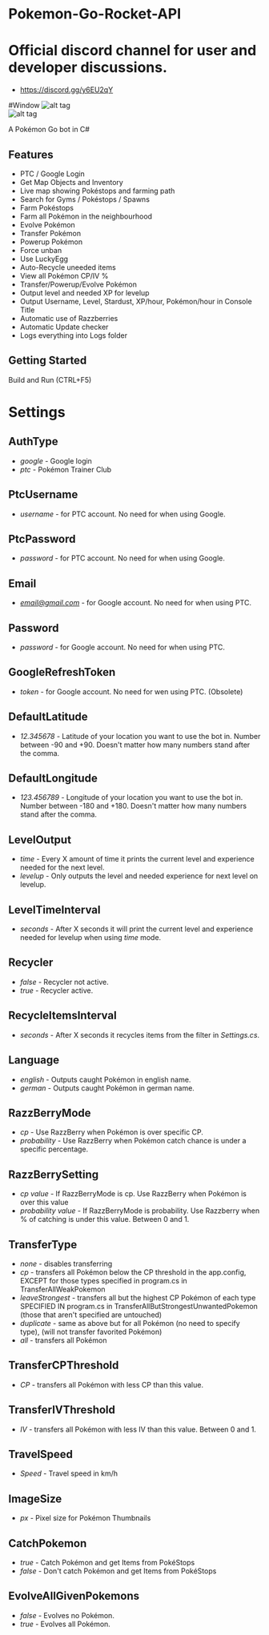 # Pokemon-Go-Rocket-API

# Official discord channel for user and developer discussions.
* https://discord.gg/y6EU2qY

#Window
![alt tag](https://github.com/DetectiveSquirrel/Pokemon-Go-Rocket-API/blob/master/MainWindow.png)  
![alt tag](https://github.com/DetectiveSquirrel/Pokemon-Go-Rocket-API/blob/master/MainSettings2.png)


A Pokémon Go bot in C#

## Features
* PTC / Google Login
* Get Map Objects and Inventory
* Live map showing Pokéstops and farming path
* Search for Gyms / Pokéstops / Spawns
* Farm Pokéstops
* Farm all Pokémon in the neighbourhood
* Evolve Pokémon
* Transfer Pokémon
* Powerup Pokémon
* Force unban
* Use LuckyEgg
* Auto-Recycle uneeded items
* View all Pokémon CP/IV %
* Transfer/Powerup/Evolve Pokémon
* Output level and needed XP for levelup
* Output Username, Level, Stardust, XP/hour, Pokémon/hour in Console Title
* Automatic use of Razzberries
* Automatic Update checker
* Logs everything into Logs folder

## Getting Started
Build and Run (CTRL+F5)

# Settings
## AuthType
* *google* - Google login
* *ptc* - Pokémon Trainer Club

## PtcUsername
* *username* - for PTC account. No need for when using Google.

## PtcPassword
* *password* - for PTC account. No need for when using Google.

## Email
* *email@gmail.com* - for Google account. No need for when using PTC.

## Password
* *password* - for Google account. No need for when using PTC.

## GoogleRefreshToken
* *token* - for Google account. No need for wen using PTC. (Obsolete)

## DefaultLatitude
* *12.345678* - Latitude of your location you want to use the bot in. Number between -90 and +90. Doesn't matter how many numbers stand after the comma.

## DefaultLongitude
* *123.456789* - Longitude of your location you want to use the bot in. Number between -180 and +180. Doesn't matter how many numbers stand after the comma.

## LevelOutput
* *time* - Every X amount of time it prints the current level and experience needed for the next level.
* *levelup* - Only outputs the level and needed experience for next level on levelup.

## LevelTimeInterval
* *seconds* - After X seconds it will print the current level and experience needed for levelup when using *time* mode.

## Recycler
* *false* - Recycler not active.
* *true* - Recycler active.

## RecycleItemsInterval
* *seconds* - After X seconds it recycles items from the filter in *Settings.cs*.

## Language
* *english* - Outputs caught Pokémon in english name.
* *german*  - Outputs caught Pokémon in german name.

## RazzBerryMode
* *cp* - Use RazzBerry when Pokémon is over specific CP.
* *probability* - Use RazzBerry when Pokémon catch chance is under a specific percentage.

## RazzBerrySetting
* *cp value* - If RazzBerryMode is cp. Use RazzBerry when Pokémon is over this value
* *probability value* - If RazzBerryMode is probability. Use Razzberry when % of catching is under this value. Between 0 and 1.

## TransferType
* *none* - disables transferring
* *cp* - transfers all Pokémon below the CP threshold in the app.config, EXCEPT for those types specified in program.cs in TransferAllWeakPokemon
* *leaveStrongest* - transfers all but the highest CP Pokémon of each type SPECIFIED IN program.cs in TransferAllButStrongestUnwantedPokemon (those that aren't specified are untouched)
* *duplicate* - same as above but for all Pokémon (no need to specify type), (will not transfer favorited Pokémon)
* *all* - transfers all Pokémon

## TransferCPThreshold
* *CP* - transfers all Pokémon with less CP than this value.

## TransferIVThreshold
* *IV* - transfers all Pokémon with less IV than this value. Between 0 and 1.

## TravelSpeed
* *Speed* - Travel speed in km/h

## ImageSize
* *px* - Pixel size for Pokémon Thumbnails

## CatchPokemon
* *true* - Catch Pokémon and get Items from PokéStops
* *false* - Don't catch Pokémon and get Items from PokéStops

## EvolveAllGivenPokemons
* *false* - Evolves no Pokémon.
* *true* - Evolves all Pokémon.
